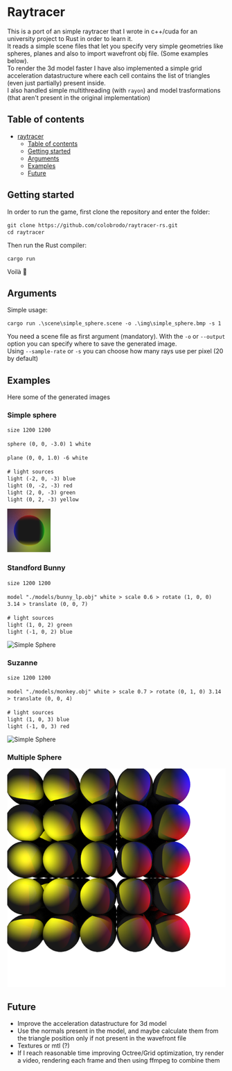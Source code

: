 # Raytracer

This is a port of an simple raytracer that I wrote in c++/cuda for an university project to Rust in order to learn it.   
It reads a simple scene files that let you specify very simple geometries like spheres, planes and also to import wavefront obj file. (Some examples below).   
To render the 3d model faster I have also implemented a simple grid acceleration datastructure where each cell contains the list of triangles (even just partially) present inside.     
I also handled simple multithreading (with `rayon`) and model trasformations (that aren't present in the original implementation)  

## Table of contents

- [raytracer](#raytracer)
  - [Table of contents](#table-of-contents)
  - [Getting started](#getting-started)
  - [Arguments](#arguments)
  - [Examples](#examples)
  - [Future](#future)

## Getting started

In order to run the game, first clone the repository and enter the folder:

    git clone https://github.com/colobrodo/raytracer-rs.git
    cd raytracer

Then run the Rust compiler:

    cargo run

Voilà :tada:

## Arguments

Simple usage:    

    cargo run .\scene\simple_sphere.scene -o .\img\simple_sphere.bmp -s 1

You need a scene file as first argument (mandatory).
With the `-o` or `--output` option you can specify where to save the generated image.   
Using `--sample-rate` or `-s` you can choose how many rays use per pixel (20 by default)

## Examples

Here some of the generated images  

### Simple sphere

    size 1200 1200

    sphere (0, 0, -3.0) 1 white

    plane (0, 0, 1.0) -6 white

    # light sources
    light (-2, 0, -3) blue
    light (0, -2, -3) red
    light (2, 0, -3) green
    light (0, 2, -3) yellow

![Simple Sphere](./img/simple_sphere.bmp)

### Standford Bunny

    size 1200 1200

    model "./models/bunny_lp.obj" white > scale 0.6 > rotate (1, 0, 0) 3.14 > translate (0, 0, 7)

    # light sources
    light (1, 0, 2) green
    light (-1, 0, 2) blue

![Simple Sphere](./img/bunny.bmp)

### Suzanne
    size 1200 1200

    model "./models/monkey.obj" white > scale 0.7 > rotate (0, 1, 0) 3.14 > translate (0, 0, 4)

    # light sources
    light (1, 0, 3) blue
    light (-1, 0, 3) red

![Simple Sphere](./img/monkey.bmp)

### Multiple Sphere

![Multiple Spheres](./img/multisphere.bmp)

## Future

- Improve the acceleration datastructure for 3d model   
- Use the normals present in the model, and maybe calculate them from the triangle position only if not present in the wavefront file
- Textures or mtl (?)
- If I reach reasonable time improving Octree/Grid optimization, try render a video, rendering each frame and then using ffmpeg to combine them  
